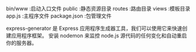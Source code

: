 bin/www :启动入口文件
public :静态资源目录
routes :路由目录
views :模板目录
app.js :主程序文件
package.json :包管理文件

express-generator 是 Express 应用程序生成器工具，我们可以使用它来快速创建应用程序框架。
安装 nodemon 来监控 node.js 源代码的任何变化和自动重启你的服务器。
